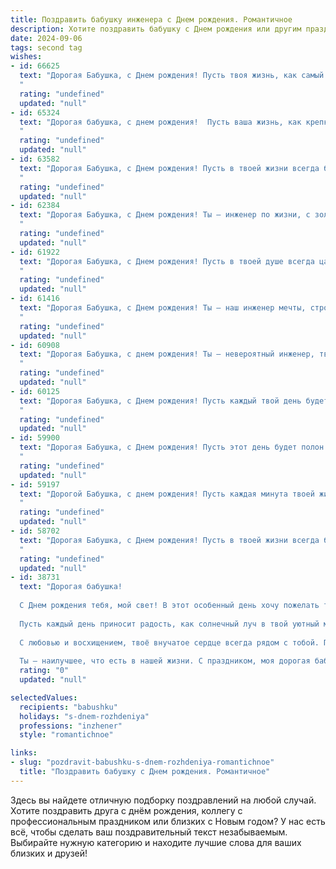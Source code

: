 ```yaml
---
title: Поздравить бабушку инженера c Днем рождения. Романтичное
description: Хотите поздравить бабушку c Днем рождения или другим праздником? Наш ИИ создаст незабываемое поздравление, а вы обязательно выделитесь среди других.  
date: 2024-09-06
tags: second tag
wishes:
- id: 66625
  text: "Дорогая Бабушка, с Днем рождения! Пусть твоя жизнь, как самый сложный, но прекрасный инженерный проект, всегда будет полна любви, радости и света. В этот день желаю тебе крепкого здоровья, неиссякаемого оптимизма и бесконечного счастья!
  "
  rating: "undefined"
  updated: "null"
- id: 65324
  text: "Дорогая бабушка, с днем рождения!  Пусть ваша жизнь, как крепкий инженерный проект, будет полна прочности, стабильности и  ярких, запоминающихся моментов.  Желаю вам крепкого здоровья, неиссякаемой энергии и самых светлых эмоций.
  "
  rating: "undefined"
  updated: "null"
- id: 63582
  text: "Дорогая Бабушка, с Днем рождения! Пусть в твоей жизни всегда будет место для нежности, как в проектах твоих инженерных гениев — для точности и красоты. Желаю тебе ярких моментов, крепкого здоровья и бесконечной любви!
  "
  rating: "undefined"
  updated: "null"
- id: 62384
  text: "Дорогая Бабушка, с Днем рождения! Ты – инженер по жизни, с золотыми руками и светлой головой, всегда строящая мосты из любви и заботы. Пусть этот день будет полон романтики и тепла, а твоя светлая душа всегда найдет вдохновение в чудесах, которые ты творишь вокруг.
  "
  rating: "undefined"
  updated: "null"
- id: 61922
  text: "Дорогая Бабушка, с Днем рождения! Пусть в твоей душе всегда царит весна, а сердце бьется в такт твоим любимым мелодиям. Ты, инженер по жизни, с такой же точностью и любовью строишь счастье для всех нас. Желаю тебе светлых дней, добрых улыбок и бесконечного запаса сил!
  "
  rating: "undefined"
  updated: "null"
- id: 61416
  text: "Дорогая Бабушка, с Днем рождения! Ты – наш инженер мечты, строящая мосты любви и крепости нашей семьи. Пусть каждый день приносит тебе радость, а твоя душа, как творения твоих рук, всегда сияет красотой и силой!
  "
  rating: "undefined"
  updated: "null"
- id: 60908
  text: "Дорогая Бабушка, с днем рождения! Ты – невероятный инженер, твоё сердце бьётся в такт сложных механизмов, а душа полна нежности и заботы. Желаю тебе, чтобы твоя жизнь была такой же полной и яркой, как твоё вдохновение. Пусть каждый день приносит радость и тепло, а твои руки, создающие чудеса, остаются сильными и умелыми.
  "
  rating: "undefined"
  updated: "null"
- id: 60125
  text: "Дорогая Бабушка, с Днем рождения! Пусть каждый твой день будет полон любви, как твоё сердце,  и  ярких моментов, словно твоё творчество.  Будь всегда такой же  сильной и мудрой, как твои инженерные решения.  Мы тебя очень любим!
  "
  rating: "undefined"
  updated: "null"
- id: 59900
  text: "Дорогая Бабушка, с Днем рождения! Пусть этот день будет полон радости, любви и тепла, как и вся Ваша удивительная жизнь, полная инженерных свершений и творческих идей. Вы — наш оплот, наша мудрость, наша любовь. Пусть каждый день приносит Вам новые открытия, вдохновение и счастливые моменты.
  "
  rating: "undefined"
  updated: "null"
- id: 59197
  text: "Дорогой Бабушка, с днем рождения! Пусть каждая минута твоей жизни будет озарена светом любви, радостью и теплом.  Ведь ты – инженер нашей семьи, строящий мосты из любви и добра,  создающий прочные фундаменты нашего счастья. Желаю тебе  крепкого здоровья,  неиссякаемой энергии и  непоколебимого  оптимизма!
  "
  rating: "undefined"
  updated: "null"
- id: 58702
  text: "Дорогая Бабушка, с Днем рождения! Пусть в твоей жизни всегда будет место для романтики и новых открытий, как в твоей инженерной карьере. Желаю тебе крепкого здоровья, ярких впечатлений и бесконечной любви!
  "
  rating: "undefined"
  updated: "null"
- id: 38731
  text: "Дорогая бабушка!
  
  С Днем рождения тебя, мой свет! В этот особенный день хочу пожелать тебе ocean счастья, море улыбок и океан любви. Ты — инженер по жизни, создающий из простых моментов крепкие мосты счастья и тепла.
  
  Пусть каждый день приносит радость, как солнечный луч в твой уютный мир. Ты — наша опора и вдохновение, и твоя мудрость освещает наши сердца.
  
  С любовью и восхищением, твоё внучатое сердце всегда рядом с тобой. Пусть мечты сбываются, как точно рассчитанные чертежи, а жизнь дарит только самые светлые моменты.
  
  Ты — наилучшее, что есть в нашей жизни. С праздником, моя дорогая бабушка!"
  rating: "0"
  updated: "null"

selectedValues:
  recipients: "babushku"
  holidays: "s-dnem-rozhdeniya"
  professions: "inzhener"
  style: "romantichnoe"

links:
- slug: "pozdravit-babushku-s-dnem-rozhdeniya-romantichnoe"
  title: "Поздравить бабушку c Днем рождения. Романтичное"
---
```


Здесь вы найдете отличную подборку поздравлений на любой случай. 
Хотите поздравить друга с днём рождения, коллегу с профессиональным праздником или близких с Новым годом? У нас есть всё, чтобы сделать ваш поздравительный текст незабываемым. Выбирайте нужную категорию и находите лучшие слова для ваших близких и друзей!
